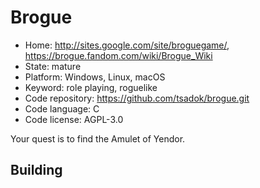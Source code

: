 # Brogue

- Home: http://sites.google.com/site/broguegame/, https://brogue.fandom.com/wiki/Brogue_Wiki
- State: mature
- Platform: Windows, Linux, macOS
- Keyword: role playing, roguelike
- Code repository: https://github.com/tsadok/brogue.git
- Code language: C
- Code license: AGPL-3.0

Your quest is to find the Amulet of Yendor.

## Building
